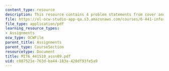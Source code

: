 ```yaml
---
content_type: resource
description: This resource contains 4 problem statements from cover and thomas.
file: https://ol-ocw-studio-app-qa.s3.amazonaws.com/courses/6-441-information-theory-spring-2010/c087521e763dba44183a428df93fe5a9_MIT6_441S10_assn09.pdf
file_type: application/pdf
learning_resource_types:
- Assignments
ocw_type: OCWFile
parent_title: Assignments
parent_type: CourseSection
resourcetype: Document
title: MIT6_441S10_assn09.pdf
uid: c087521e-763d-ba44-183a-428df93fe5a9
---
```

